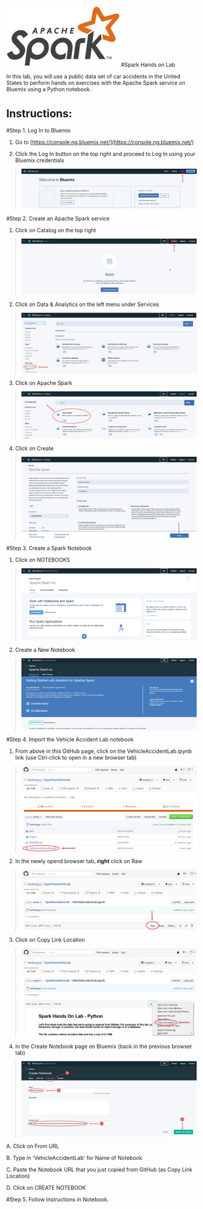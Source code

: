 <img src="https://github.com/hackerguy/SparkHandsOnLab/blob/master/images/SparkLogo.jpg">
#Spark Hands on Lab

In this lab, you will use a public data set of car accidents in the United States to perform hands on exercises with the Apache Spark service on Bluemix using a Python notebook.

# Instructions:

#Step 1. Log In to Bluemix

1.  Go to [https://console.ng.bluemix.net/](https://console.ng.bluemix.net/)

2.  Click the Log In button on the top right and proceed to Log In using your Bluemix credentials

 > <img src="https://github.com/hackerguy/SparkHandsOnLab/blob/master/images/BluemixLogin.jpg">

#Step 2. Create an Apache Spark service

1. Click on Catalog on the top right

 > <img src="https://github.com/hackerguy/SparkHandsOnLab/blob/master/images/ClickOnCatalog.jpg">

2. Click on Data & Analytics on the left menu under Services

 > <img src="https://github.com/hackerguy/SparkHandsOnLab/blob/master/images/ClickOnData&Analytics.jpg">

3. Click on Apache Spark

 > <img src="https://github.com/hackerguy/SparkHandsOnLab/blob/master/images/ClickOnApacheSpark.jpg">

4. Click on Create

 > <img src="https://github.com/hackerguy/SparkHandsOnLab/blob/master/images/ClickOnCreate.jpg">

#Step 3. Create a Spark Notebook

1. Click on NOTEBOOKS

 > <img src="https://github.com/hackerguy/SparkHandsOnLab/blob/master/images/ClickOnNotebooks.jpg">

2. Create a New Notebook

 > <img src="https://github.com/hackerguy/SparkHandsOnLab/blob/master/images/ClickOnNewNotebook.jpg">


#Step 4. Import the Vehicle Accident Lab notebook

1. From above in this GitHub page, click on the VehicleAccidentLab.ipynb link (use Ctrl-click to open in a new browser tab)

 > <img src="https://github.com/hackerguy/SparkHandsOnLab/blob/master/images/VehicleAccidentLab.jpg">

2. In the newly opend browser tab, **right** click on Raw

 > <img src="https://github.com/hackerguy/SparkHandsOnLab/blob/master/images/RightClickRaw.jpg">

3. Click on Copy Link Location

 > <img src="https://github.com/hackerguy/SparkHandsOnLab/blob/master/images/CopyLinkLocation.jpg">
 
4. In the Create Notebook page on Bluemix (back in the previous browser tab)

 > <img src="https://github.com/hackerguy/SparkHandsOnLab/blob/master/images/CreateNotebook.jpg">

 A. Click on From URL

 B. Type in 'VehicleAccidentLab' for Name of Notebook

 C. Paste the Notebook URL that you just copied from GitHub (as Copy Link Location)

 D. Click on CREATE NOTEBOOK

#Step 5. Follow Instructions in Notebook.

